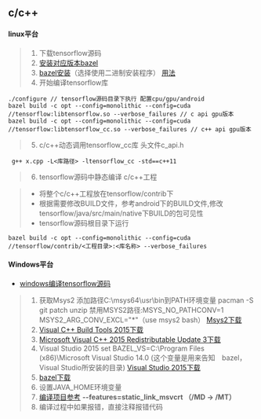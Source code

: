 ## c/c++
#### linux平台
> 1. 下载tensorflow源码
> 2. [安装对应版本bazel](https://tensorflow.google.cn/install/lang_c)
> 3. [bazel安装](https://docs.bazel.build/versions/master/install-ubuntu.html)（选择使用二进制安装程序）
[用法](https://github.com/bazelbuild/bazel/tree/master/examples)
> 4. 开始编译tensorflow库
```
./configure // tensorflow源码目录下执行 配置cpu/gpu/android
bazel build -c opt --config=monolithic --config=cuda //tensorflow:libtensorflow.so --verbose_failures // c api gpu版本 
bazel build -c opt --config=monolithic --config=cuda //tensorflow:libtensorflow_cc.so --verbose_failures // c++ api gpu版本
```
> 5. c/c++动态调用tensorflow_cc库 头文件c_api.h
```
 g++ x.cpp -L<库路径> -ltensorflow_cc -std==c++11
```
> 6. tensorflow源码中静态编译 c/c++工程

> - 将整个c/c++工程放在tensorflow/contrib下
> - 根据需要修改BUILD文件，参考android下的BUILD文件,修改tensorflow/java/src/main/native下BUILD的包可见性
> - tensorflow源码根目录下运行
```
bazel build -c opt --config=monolithic --config=cuda //tensorflow/contrib/<工程目录>:<库名称> --verbose_failures
```

#### Windows平台
- [windows编译tensorflow源码](https://www.cnblogs.com/dakewei/p/10272018.html)

 > 1. 获取Msys2 添加路径C:\msys64\usr\bin到PATH环境变量 pacman -S git patch unzip 禁用MSYS2路径:MSYS_NO_PATHCONV=1 	 MSYS2_ARG_CONV_EXCL="*"（use msys2 bash）
[Msys2下载](http://repo.msys2.org/distrib/x86_64/msys2-x86_64-20180531.exe)
> 2. [Visual C++ Build Tools 2015下载](https://www.microsoft.com/en-us/download/details.aspx?id=48159)
>3. [Microsoft Visual C++ 2015 Redistributable Update 3下载](https://www.microsoft.com/en-us/download/details.aspx?id=53587)
> 4. Visual Studio 2015 set BAZEL_VS=C:\Program Files (x86)\Microsoft Visual Studio 14.0 (这个变量是用来告知　bazel，Visual Studio所安装的目录)
[Visual Studio 2015下载](https://download.microsoft.com/download/b/e/d/bedddfc4-55f4-4748-90a8-ffe38a40e89f/vs2015.3.com_enu.iso)
> 5. [bazel下载](https://github.com/bazelbuild/bazel/releases)
> 6. 设置JAVA_HOME环境变量
> 7. [编译项目参考](https://github.com/tensorflow/tensorflow/issues/14456)
**--features=static_link_msvcrt （/MD -> /MT）**
> 8. 编译过程中如果报错，直接注释报错代码
